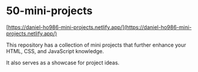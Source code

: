 # 50-mini-projects

[https://daniel-ho986-mini-projects.netlify.app/](https://daniel-ho986-mini-projects.netlify.app/)

This repository has a collection of mini projects that further enhance your HTML, CSS, and JavaScript knowledge. 

It also serves as a showcase for project ideas.
